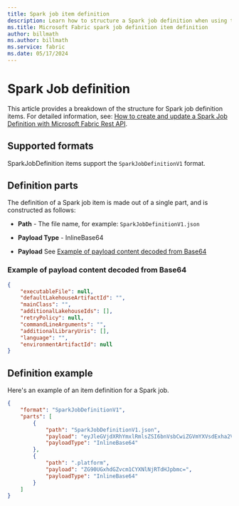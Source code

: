 ```yaml
---
title: Spark job item definition
description: Learn how to structure a Spark job definition when using the Microsoft Fabric REST API.
ms.title: Microsoft Fabric spark job definition item definition
author: billmath
ms.author: billmath
ms.service: fabric
ms.date: 05/17/2024
---
```


# Spark Job definition

This article provides a breakdown of the structure for Spark job definition items. For detailed information, see: [How to create and update a Spark Job Definition with Microsoft Fabric Rest API](https://learn.microsoft.com/fabric/data-engineering/spark-job-definition-api).

## Supported formats

SparkJobDefinition items support the `SparkJobDefinitionV1` format.

## Definition parts

The definition of a Spark job item is made out of a single part, and is constructed as follows:

* **Path** - The file name, for example: `SparkJobDefinitionV1.json`

* **Payload Type** - InlineBase64

* **Payload** See [Example of payload content decoded from Base64](#example-of-payload-content-decoded-from-base64)

### Example of payload content decoded from Base64

```json
{
    "executableFile": null,
    "defaultLakehouseArtifactId": "",
    "mainClass": "",
    "additionalLakehouseIds": [],
    "retryPolicy": null,
    "commandLineArguments": "",
    "additionalLibraryUris": [],
    "language": "",
    "environmentArtifactId": null
}
```

## Definition example

Here's an example of an item definition for a Spark job.

```json
{
    "format": "SparkJobDefinitionV1",
    "parts": [
        {
            "path": "SparkJobDefinitionV1.json",
            "payload": "eyJleGVjdXRhYmxlRmlsZSI6bnVsbCwiZGVmYXVsdExha2Vob3VzZUFydGlmYWN0SWQiOiIiLCJtYWluQ2xhc3MiOiIiLCJhZGRpdGlvbmFsTGFrZWhvdXNlSWRzIjpbXSwicmV0cnlPbGljYXR5IjpudWxsLCJjb21tYW5kTGluZUFyZ3VtZW50c2I6bnVsbCwiY29tbWFuZExpbmVBYnJndW1lbnRzIjpbXSwibGFuZ3VhZ2UiOiIiLCJlbm52ZW1lbnRBYnJndW1lbnRzIjpbXSwibGFuZ3VhZ2UiOiIiLCJlbm52ZW1lbnRBYnJndW1lbnRzIjpbXSwiZW52aXJvbm1lbnRBcnRpZmFjdElkIjpudWxsfQ==",
            "payloadType": "InlineBase64"
        },
        {
            "path": ".platform",
            "payload": "ZG90UGxhdGZvcm1CYXNlNjRTdHJpbmc=",
            "payloadType": "InlineBase64"
        }
    ]
}
```
